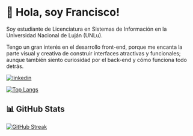 
# 👋 Hola, soy Francisco!

Soy estudiante de Licenciatura en Sistemas de Información en la Universidad Nacional de Luján (UNLu).

Tengo un gran interés en el desarrollo front-end, porque me encanta la parte visual y creativa de construir interfaces atractivas y funcionales; aunque también siento curiosidad por el back-end y cómo funciona todo detrás.

[![linkedin](https://img.shields.io/badge/linkedin-0A66C2?style=for-the-badge&logo=linkedin&logoColor=white)](https://www.linkedin.com/in/franciscojarusz/)

[![Top Langs](https://github-readme-stats.vercel.app/api/top-langs/?username=franciscojarusz)](https://github.com/anuraghazra/github-readme-stats)

## 📊 GitHub Stats

[![GitHub Streak](https://github-readme-streak-stats.herokuapp.com?user=Franciscojarusz&theme=dark&hide_border=true&border_radius=20&locale=es&short_numbers=true&date_format=j%2Fn%5B%2FY%5D)](https://git.io/streak-stats) 
